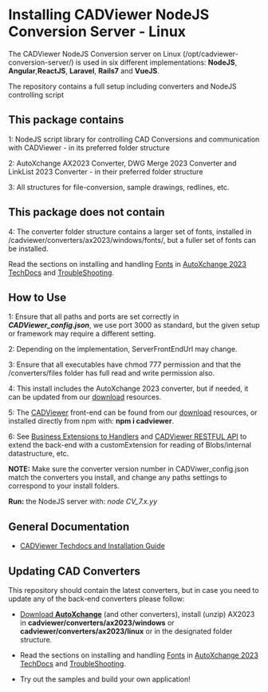 # Installing CADViewer NodeJS Conversion Server - Linux

The CADViewer NodeJS Conversion server on Linux (/opt/cadviewer-conversion-server/) is used in six different implementations: **NodeJS**, **Angular**,**ReactJS**, **Laravel**, **Rails7** and **VueJS**. 

The repository contains a full setup including converters and NodeJS controlling script


## This package contains

1: NodeJS script library for controlling CAD Conversions and communication with CADViewer  - in its preferred folder structure

2: AutoXchange AX2023 Converter, DWG Merge 2023 Converter and LinkList 2023 Converter - in their preferred folder structure

3: All structures for file-conversion, sample drawings, redlines, etc. 


## This package does not contain

4: The converter folder structure contains a larger set of fonts, installed in /cadviewer/converters/ax2023/windows/fonts/, but a fuller set of fonts can be installed. 

Read the sections on installing and handling [Fonts](https://tailormade.com/ax2020techdocs/installation/fonts/) in [AutoXchange 2023 TechDocs](https://tailormade.com/ax2020techdocs/) and [TroubleShooting](https://tailormade.com/ax2020techdocs/troubleshooting/).



## How to Use


1: Ensure that all paths and ports are set correctly in ***CADViewer_config.json***, we use port 3000 as standard, but the given setup or framework may require a different setting. 

2: Depending on the implementation, ServerFrontEndUrl may change. 


3:  Ensure that all executables have chmod 777 permission and that the /converters/files folder has full read and write permission also. 

4: This install includes the AutoXchange 2023 converter, but if needed, it can be updated from our [download](https://cadviewer.com/download) resources.

5: The [CADViewer](https://cadviewer.com/cadviewertechdocs) front-end can be found from our [download](https://cadviewer.com/download) resources, or installed directly from npm with: **npm i cadviewer**.

6: See [Business Extensions to Handlers](https://cadviewer.com/cadviewertechdocs/handlers_business/) and [CADViewer RESTFUL API](https://cadviewer.com/cadviewertechdocs/rest_api/) to extend the back-end with a customExtension for reading of Blobs/internal datastructure, etc. 



**NOTE:** Make sure the converter version number in CADViwer_config.json match the converters you install, and change any paths settings to correspond to your install folders.  

**Run:** the NodeJS server with:  *node CV_7.x.yy*



## General Documentation 

-   [CADViewer Techdocs and Installation Guide](https://cadviewer.com/cadviewertechdocs)



## Updating CAD Converters

This repository should contain the latest converters, but in case you need to update any of the back-end converters please follow: 

* [Download **AutoXchange**](/download/) (and other converters), install (unzip) AX2023 in **cadviewer/converters/ax2023/windows** or **cadviewer/converters/ax2023/linux** or in the designated folder structure.

* Read the sections on installing and handling [Fonts](https://tailormade.com/ax2020techdocs/installation/fonts/) in [AutoXchange 2023 TechDocs](https://tailormade.com/ax2020techdocs/) and [TroubleShooting](https://tailormade.com/ax2020techdocs/troubleshooting/).

* Try out the samples and build your own application!
 
 

